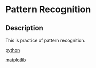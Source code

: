 # Pattern Recognition

## Description

This is practice of pattern recognition.

[python](http://www.turbare.net/transl/scipy-lecture-notes/intro/index.html)

[matplotlib](http://matplotlib.org/api/index.html)

